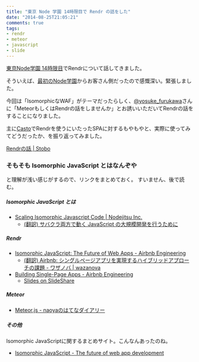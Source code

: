 ```yaml
---
title: "東京 Node 学園 14時限目で Rendr の話をした"
date: "2014-08-25T21:05:21"
comments: true
tags: 
- rendr
- meteor
- javascript
- slide
---
```


[東京Node学園 14時限目](http://nodejs.connpass.com/event/7908/)でRendrについて話してきました。

<!--more-->

そういえば、[最初のNode学園](http://blog.nodejs.jp/2011/03/node-1_25.html)からお客さん側だったので感慨深い。緊張しました。

今回は「IsomorphicなWAF」がテーマだったらしく、[@yosuke_furukawa](https://twitter.com/yosuke_furukawa)さんに「MeteorもしくはRendrの話をしませんか」とお誘いいただいてRendrの話をすることになりました。

主に[Casto](http://ca.storyboards.jp/)でRendrを使うにいたったSPAに対するもやもやと、実際に使ってみてどうだったか、を振り返ってみました。

[Rendrの話 | Stobo](http://www.storyboards.jp/viewer/wo41ho)

### そもそも Isomorphic JavaScript とはなんぞや

と理解が浅い感じがするので、リンクをまとめておく。
すいません、後で読む。

##### Isomorphic JavaScript とは

- [Scaling Isomorphic Javascript Code | Nodejitsu Inc.](http://blog.nodejitsu.com/scaling-isomorphic-javascript-code/)
  - [(翻訳) サバクラ両方で動く JavaScript の大規模開発を行うために](https://gist.github.com/tily/1362110)

##### Rendr

- [Isomorphic JavaScript: The Future of Web Apps - Airbnb Engineering](http://nerds.airbnb.com/isomorphic-javascript-future-web-apps/)
  - [(翻訳) Airbnb: シングルページアプリを実現するハイブリッドアプローチの課題 -  ワザノバ | wazanova](http://wazanova.jp/post/66745548194/airbnb)
- [Building Single-Page Apps - Airbnb Engineering](http://nerds.airbnb.com/slides-and-video-from-spike-brehms-tech-talk/)
  - [Slides on SlideShare](http://www.slideshare.net/spikebrehm/building-a-singlepage-app-backbone-nodejs-and-beyond)

##### Meteor

- [Meteor.js - naoyaのはてなダイアリー](http://d.hatena.ne.jp/naoya/20120422/1335109615)

##### その他

Isomorphic JavaScriptに関するまとめサイト。こんなんあったのね。

- [Isomorphic JavaScript - The future of web app development](http://isomorphic.net/)



